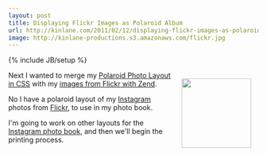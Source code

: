 ```yaml
---
layout: post
title: Displaying Flickr Images as Polaroid Album
url: http://kinlane.com/2011/02/12/displaying-flickr-images-as-polaroid-album/
image: http://kinlane-productions.s3.amazonaws.com/flickr.jpg
---
```

{% include JB/setup %}
<p>
     <a href="http://www.flickr.com" target="_blank"><img style="padding: 15px;" src="http://kinlane-productions.s3.amazonaws.com/flickr.jpg"  width="140" align="right" /></a>Next I wanted to merge my <a href="http://www.kinlane.com/2011/02/polaroid-photo-layout-in-css/" target="_blank">Polaroid Photo Layout in CSS</a> with my <a href="http://www.kinlane.com/2011/02/pull-images-from-flickr-with-zend/" target="_blank">images from Flickr with Zend</a>.
</p>
<script src="https://gist.github.com/823530.js?file=gistfile1.txt" type="text/javascript">
</script>

<p>
     No I have a polaroid layout of my <a href="http://instagr.am/" target="_blank">Instagram</a> photos from <a href="http://www.flickr.com">Flickr</a>, to use in my photo book.
</p>

<p>
     I'm going to work on other layouts for the <a href="http://www.kinlane.com/2011/01/instagram-photo-book-idea/" target="_blank">Instagram photo book</a>, and then we'll begin the printing process.
</p>